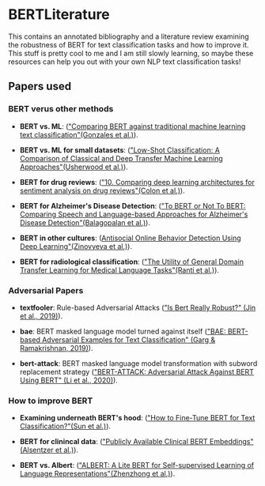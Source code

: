# BERTLiterature
This contains an annotated bibliography and a literature review examining the robustness of BERT for text classification tasks and how to improve it. This stuff is pretty cool to me and I am still slowly learning, so maybe these resources can help you out with your own NLP text classification tasks!

## Papers used 

### BERT verus other methods
- **BERT vs. ML**: (["Comparing BERT against traditional machine learning text classification"(Gonzales et al.)](https://arxiv.org/abs/2005.13012)).

- **BERT vs. ML for small datasets**: (["Low-Shot Classification: A Comparison of Classical and Deep Transfer Machine Learning Approaches"(Usherwood et al.)](https://arxiv.org/abs/1907.07543)).
- **BERT for drug reviews**: (["10.	Comparing deep learning architectures for sentiment analysis on drug reviews"(Colon et al.)](https://www.sciencedirect.com/science/article/pii/S1532046420301672?casa_token=y_yrQlPLUo4AAAAA:TU4SWv2AXialGiaYbkJbEC7oaUD76N63CM1Q4wNxV05iiC7_VUvoVHZbyqesEeNxWFDzkxTU)).

- **BERT for Alzheimer's Disease Detection**: (["To BERT or Not To BERT: Comparing Speech and Language-based Approaches for Alzheimer's Disease Detection"(Balagopalan et al.)](https://arxiv.org/abs/2008.01551)).

- **BERT in other cultures**: ([Antisocial Online Behavior Detection Using Deep Learning"(Zinovyeva
 et al.)](https://www.researchgate.net/publication/342764307_Antisocial_Online_Behavior_Detection_Using_Deep_Learning)).

- **BERT for radiological classification**: (["The Utility of General Domain Transfer Learning for Medical Language Tasks"(Ranti et al.)](https://arxiv.org/abs/2002.06670)).

### Adversarial Papers
- **textfooler**: Rule-based Adversarial Attacks (["Is Bert Really Robust?" (Jin et al., 2019)](https://arxiv.org/abs/1907.11932)).

-  **bae**: BERT masked language model turned against itself (["BAE: BERT-based Adversarial Examples for Text Classification" (Garg & Ramakrishnan, 2019)](https://arxiv.org/abs/2004.01970)).

- **bert-attack**: BERT masked language model transformation with subword replacement strategy (["BERT-ATTACK: Adversarial Attack Against BERT Using BERT" (Li et al., 2020)](https://arxiv.org/abs/2004.09984)).

### How to improve BERT
- **Examining underneath BERT's hood**: (["How to Fine-Tune BERT for Text Classification?"(Sun et al.)](https://arxiv.org/abs/1905.05583)).

- **BERT for clinincal data**: (["Publicly Available Clinical BERT Embeddings"(Alsentzer et al.)](https://arxiv.org/abs/1904.03323)).

- **BERT vs. Albert**: (["ALBERT: A Lite BERT for Self-supervised Learning of Language Representations"(Zhenzhong et al.)](https://arxiv.org/abs/1909.11942)).
